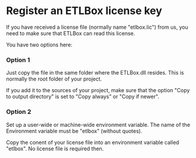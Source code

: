 ﻿# Register an ETLBox license key

If you have received a license file (normally name "etlbox.lic") from us, you need to make sure that ETLBox can read this license. 

You have two options here:

### Option 1

Just copy the file in the same folder where the ETLBox.dll resides. This is normally the root folder of your project. 

If you add it to the sources of your project, make sure that the option "Copy to output directory" is set to "Copy always" or "Copy if newer". 

### Option 2

Set up a user-wide or machine-wide environment variable. The name of the Environment variable must be "etlbox" (without quotes).

Copy the conent of your license file into an environment variable called "etlbox". No license file is required then. 
